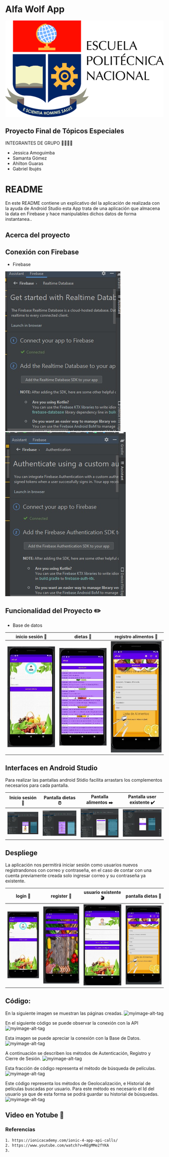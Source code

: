 # Alfa Wolf App


![myimage-alt-tag](https://github.com/JESSICAAMOGUIMBA/Imagenes_ejercicios/blob/main/Captutas/EPN_logo_big.jpg)
## Proyecto Final de Tópicos Especiales
INTEGRANTES DE GRUPO  :woman::woman::man::man:
- Jessica Amoguimba
- Samanta Gómez
- Ahilton Guaras
- Gabriel Ibujés


# README #

En este README contiene un explicativo del la aplicación de realizada con la ayuda de Android Studio esta App trata de una aplicación que almacena la data en Firebase y hace manipulables dichos datos de forma instantanea..

## Acerca del proyecto ##

## Conexión con Firebase 

- Firebase

![myimage-alt-tag](https://github.com/JESSICAAMOGUIMBA/Imagenes_ejercicios/blob/main/Captutas/conectarFireBase.jfif)
![myimage-alt-tag](https://github.com/JESSICAAMOGUIMBA/Imagenes_ejercicios/blob/main/Captutas/conectarAutenticacion.jfif)


## Funcionalidad del Proyecto :pencil2:

- Base de datos

| **inicio sesión** :speech_balloon:| **dietas** :speech_balloon: | **registro alimentos** :bust_in_silhouette: |
| ------------- | ------------- | ------------- | 
|![myimage-alt-tag](https://github.com/JESSICAAMOGUIMBA/Imagenes_ejercicios/blob/main/Captutas/inicioSesion.jfif) |![myimage-alt-tag](https://github.com/JESSICAAMOGUIMBA/Imagenes_ejercicios/blob/main/Captutas/listaMenus.jfif) |![myimage-alt-tag](https://github.com/JESSICAAMOGUIMBA/Imagenes_ejercicios/blob/main/Captutas/registroAlimentos.jfif)  |![myimage-alt-tag]|

## Interfaces en Android Studio

Para realizar las pantallas android Stidio facilita arrastars los complementos necesarios para cada pantalla.

| **Inicio sesión** :speech_balloon: | **Pantalla dietas** :alarm_clock: |**Pantalla alimentos** :black_nib:| **Pantalla user existente** :heavy_check_mark:|
| ------------- | ------------- | ------------- |------------- |
|![myimage-alt-tag](https://github.com/JESSICAAMOGUIMBA/Imagenes_ejercicios/blob/main/Captutas/creacionPantallaInicioSesion.jfif) |![myimage-alt-tag](https://github.com/JESSICAAMOGUIMBA/Imagenes_ejercicios/blob/main/Captutas/creacionPantallaMenu.jfif)  |![myimage-alt-tag](https://github.com/JESSICAAMOGUIMBA/Imagenes_ejercicios/blob/main/Captutas/creacionPantallaRegistroAlimentos.jfif)  |![myimage-alt-tag](https://github.com/JESSICAAMOGUIMBA/Imagenes_ejercicios/blob/main/Captutas/creacionPantallaRegistrousuarioExistente.jfif)  |

## Despliege
La aplicación nos permitirá iniciar sesión como usuarios nuevos registrandonos con correo y contraseña, en el caso de contar con una cuenta previamente creada solo ingresar correo y su contraseña ya existente.


| **login** :speech_balloon: | **register** :bust_in_silhouette: | **usuario existente** :clapper:|**pantalla dietas** :scroll:|
| ------------- | ------------- | ------------- | ------------- |
|![myimage-alt-tag](https://github.com/JESSICAAMOGUIMBA/Imagenes_ejercicios/blob/main/Captutas/inicioSesion.jfif) |![myimage-alt-tag](https://github.com/JESSICAAMOGUIMBA/Imagenes_ejercicios/blob/main/Captutas/inicioHome.jfif)  |![myimage-alt-tag](https://github.com/JESSICAAMOGUIMBA/Imagenes_ejercicios/blob/main/Captutas/ingresoUsuarioExistente.jfif)  |![myimage-alt-tag](https://github.com/JESSICAAMOGUIMBA/Imagenes_ejercicios/blob/main/Captutas/registroAlimentos.jfif) |
## Código:
En la siguiente imagen se muestran las páginas creadas.
![myimage-alt-tag](https://github.com/wendysoto/proyecto_finalTopicos/blob/master/images/paginas.JPG) 

En el siguiente código se puede observar la conexión con la API
![myimage-alt-tag](https://github.com/wendysoto/proyecto_finalTopicos/blob/master/images/servicio%20pelis.JPG)


Esta imagen se puede apreciar la conexión con la Base de Datos.
![myimage-alt-tag](https://github.com/wendysoto/proyecto_finalTopicos/blob/master/images/credenciales_fire.JPG)

A continuación se describen los métodos de Autenticación, Registro y Cierre de Sesión.
![myimage-alt-tag](https://github.com/wendysoto/proyecto_finalTopicos/blob/master/images/firebase%20auth.JPG)


Esta fracción de código representa el método de búsqueda de películas.
![myimage-alt-tag](https://github.com/wendysoto/proyecto_finalTopicos/blob/master/images/movie_page.JPG)




Este código representa los métodos de Geolocalización, e Historial de películas buscadas por usuario. Para este método es necesario el Id del usuario ya que de esta forma se podrá guardar su historial de búsquedas.
![myimage-alt-tag](https://github.com/wendysoto/proyecto_finalTopicos/blob/master/images/movie_details.JPG)


## Video en Yotube :movie_camera:
 


### Referencias ###
    1. https://ionicacademy.com/ionic-4-app-api-calls/
    2. https://www.youtube.com/watch?v=REgMMe2fYKA
    3. 
